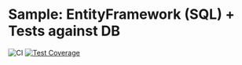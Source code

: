 # Sample: EntityFramework (SQL) + Tests against DB

![CI](https://github.com/AKlaus/DbSample/actions/workflows/build_test.yml/badge.svg)
[![Test Coverage](https://coveralls.io/repos/github/AKlaus/DbSample/badge.svg?branch=main)](https://coveralls.io/github/AKlaus/DbSample?branch=main)
